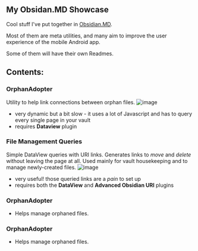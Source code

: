 ## My Obsidan.MD Showcase

Cool stuff I've put together in [Obsidian.MD](https://obsidian.md).

Most of them are meta utilities, and many aim to improve the user experience of the mobile Android app.

Some of them will have their own Readmes.

## Contents:

### **OrphanAdopter**
Utility to help link connections between orphan files.
![image](https://user-images.githubusercontent.com/54555500/150709385-dc61338e-2908-4c08-a776-afa3d4bd6c2d.png)

- very dynamic but a bit slow - it uses a lot of Javascript and has to query every single page in your vault
- requires **Dataview** plugin


### **File Management Queries**
Simple DataView queries with URI links. Generates links to *move* and *delete* without leaving the page at all. Used mainly for vault housekeeping and to manage newly-created files.
![image](https://user-images.githubusercontent.com/54555500/150709642-f2f0069b-87db-4765-a041-df446008fe06.png)

- very useful! those queried links are a *pain* to set up
- requires both the **DataView** and **Advanced Obsidian URI** plugins 


### **OrphanAdopter**
- Helps manage orphaned files.

### **OrphanAdopter**
- Helps manage orphaned files.
